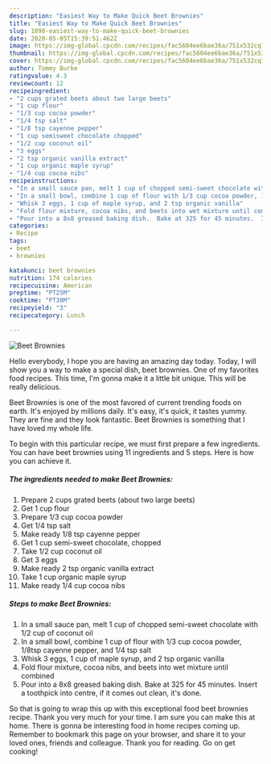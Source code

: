 ```yaml
---
description: "Easiest Way to Make Quick Beet Brownies"
title: "Easiest Way to Make Quick Beet Brownies"
slug: 1098-easiest-way-to-make-quick-beet-brownies
date: 2020-05-05T15:39:51.462Z
image: https://img-global.cpcdn.com/recipes/fac5604ee6bae36a/751x532cq70/beet-brownies-recipe-main-photo.jpg
thumbnail: https://img-global.cpcdn.com/recipes/fac5604ee6bae36a/751x532cq70/beet-brownies-recipe-main-photo.jpg
cover: https://img-global.cpcdn.com/recipes/fac5604ee6bae36a/751x532cq70/beet-brownies-recipe-main-photo.jpg
author: Tommy Burke
ratingvalue: 4.3
reviewcount: 12
recipeingredient:
- "2 cups grated beets about two large beets"
- "1 cup flour"
- "1/3 cup cocoa powder"
- "1/4 tsp salt"
- "1/8 tsp cayenne pepper"
- "1 cup semisweet chocolate chopped"
- "1/2 cup coconut oil"
- "3 eggs"
- "2 tsp organic vanilla extract"
- "1 cup organic maple syrup"
- "1/4 cup cocoa nibs"
recipeinstructions:
- "In a small sauce pan, melt 1 cup of chopped semi-sweet chocolate with 1/2 cup of coconut oil"
- "In a small bowl, combine 1 cup of flour with 1/3 cup cocoa powder, 1/8tsp cayenne pepper, and 1/4 tsp salt"
- "Whisk 3 eggs, 1 cup of maple syrup, and 2 tsp organic vanilla"
- "Fold flour mixture, cocoa nibs, and beets into wet mixture until combined"
- "Pour into a 8x8 greased baking dish.  Bake at 325 for 45 minutes.  Insert a toothpick into centre, if it comes out clean, it&#39;s done."
categories:
- Recipe
tags:
- beet
- brownies

katakunci: beet brownies 
nutrition: 174 calories
recipecuisine: American
preptime: "PT25M"
cooktime: "PT38M"
recipeyield: "3"
recipecategory: Lunch

---
```



![Beet Brownies](https://img-global.cpcdn.com/recipes/fac5604ee6bae36a/751x532cq70/beet-brownies-recipe-main-photo.jpg)

Hello everybody, I hope you are having an amazing day today. Today, I will show you a way to make a special dish, beet brownies. One of my favorites food recipes. This time, I'm gonna make it a little bit unique. This will be really delicious.

Beet Brownies is one of the most favored of current trending foods on earth. It's enjoyed by millions daily. It's easy, it's quick, it tastes yummy. They are fine and they look fantastic. Beet Brownies is something that I have loved my whole life.




To begin with this particular recipe, we must first prepare a few ingredients. You can have beet brownies using 11 ingredients and 5 steps. Here is how you can achieve it.

<!--inarticleads1-->

##### The ingredients needed to make Beet Brownies:

1. Prepare 2 cups grated beets (about two large beets)
1. Get 1 cup flour
1. Prepare 1/3 cup cocoa powder
1. Get 1/4 tsp salt
1. Make ready 1/8 tsp cayenne pepper
1. Get 1 cup semi-sweet chocolate, chopped
1. Take 1/2 cup coconut oil
1. Get 3 eggs
1. Make ready 2 tsp organic vanilla extract
1. Take 1 cup organic maple syrup
1. Make ready 1/4 cup cocoa nibs




<!--inarticleads2-->

##### Steps to make Beet Brownies:

1. In a small sauce pan, melt 1 cup of chopped semi-sweet chocolate with 1/2 cup of coconut oil
1. In a small bowl, combine 1 cup of flour with 1/3 cup cocoa powder, 1/8tsp cayenne pepper, and 1/4 tsp salt
1. Whisk 3 eggs, 1 cup of maple syrup, and 2 tsp organic vanilla
1. Fold flour mixture, cocoa nibs, and beets into wet mixture until combined
1. Pour into a 8x8 greased baking dish.  Bake at 325 for 45 minutes.  Insert a toothpick into centre, if it comes out clean, it&#39;s done.




So that is going to wrap this up with this exceptional food beet brownies recipe. Thank you very much for your time. I am sure you can make this at home. There is gonna be interesting food in home recipes coming up. Remember to bookmark this page on your browser, and share it to your loved ones, friends and colleague. Thank you for reading. Go on get cooking!
